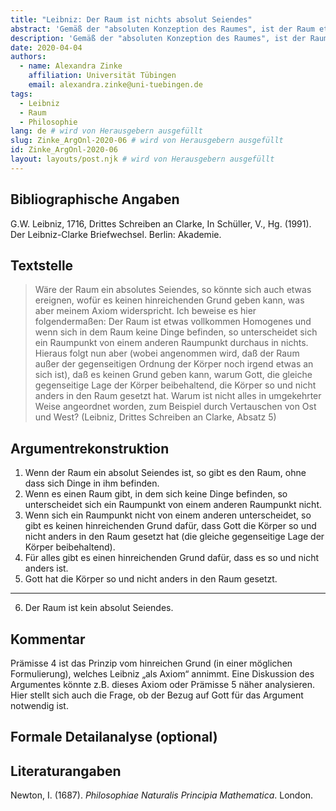 ```yaml
---
title: "Leibniz: Der Raum ist nichts absolut Seiendes"
abstract: 'Gemäß der "absoluten Konzeption des Raumes", ist der Raum etwas unabhängig Existierendes, eine Substanz, ein "Behälter" der Dinge, welcher von diesen nicht verändert wird. Diese Vorstellung wird gewöhnlich Newton zugeschrieben. Leibniz vertritt hingegen eine "relationale Konzeption des Raumes", in welcher der Raum nicht unabhängig von den Dingen existiert. Wir rekonstruieren ein Argument von Leibniz gegen die absolute Konzeption des Raumes.'
description: 'Gemäß der "absoluten Konzeption des Raumes", ist der Raum etwas unabhängig Existierendes, eine Substanz, ein "Behälter" der Dinge, welcher von diesen nicht verändert wird. Diese Vorstellung wird gewöhnlich Newton zugeschrieben. Leibniz vertritt hingegen eine "relationale Konzeption des Raumes", in welcher der Raum nicht unabhängig von den Dingen existiert. Wir rekonstruieren ein Argument von Leibniz gegen die absolute Konzeption des Raumes.'
date: 2020-04-04
authors:
  - name: Alexandra Zinke
    affiliation: Universität Tübingen
    email: alexandra.zinke@uni-tuebingen.de
tags:
  - Leibniz
  - Raum
  - Philosophie
lang: de # wird von Herausgebern ausgefüllt
slug: Zinke_ArgOnl-2020-06 # wird von Herausgebern ausgefüllt
id: Zinke_ArgOnl-2020-06
layout: layouts/post.njk # wird von Herausgebern ausgefüllt
---
```


## Bibliographische Angaben

<!--Bibliographische Angaben zur analysierten Textstelle, falls möglich mit Weblinks-->

G.W. Leibniz, 1716, Drittes Schreiben an Clarke, In Schüller, V., Hg. (1991). Der Leibniz-Clarke Briefwechsel. Berlin: Akademie.

## Textstelle

<!--Die Textstelle in der Originalsprache und/oder in deutscher Übersetzung. Bitte beachten Sie die Urheberrechte. Tipp: Wenn Sie eine lange, urherebrechtlich geschützte Textstelle zitieren, so können Sie die Sätze nummerieren -- "[1] ... [2] ... [3] ..." -- und im Folgenden auf die einzelnen Sätze explizit verweisen, sodass deutlich wird, dass das Zitat als Beleg der hier vorgestellten Rekonstruktion dient und die Nutzung des urheberrechtlich geschützten Textes in ihrem Umfang durch den besonderen Zweck gerechtfertigt ist.-->

> Wäre der Raum ein absolutes Seiendes, so könnte sich auch etwas ereignen, wofür es keinen hinreichenden Grund geben kann, was aber meinem Axiom widerspricht. Ich beweise es hier folgendermaßen: Der Raum ist etwas vollkommen Homogenes und wenn sich in dem Raum keine Dinge befinden, so unterscheidet sich ein Raumpunkt von einem anderen Raumpunkt durchaus in nichts. Hieraus folgt nun aber (wobei angenommen wird, daß der Raum außer der gegenseitigen Ordnung der Körper noch irgend etwas an sich ist), daß es keinen Grund geben kann, warum Gott, die gleiche gegenseitige Lage der Körper beibehaltend, die Körper so und nicht anders in den Raum gesetzt hat. Warum ist nicht alles in umgekehrter Weise angeordnet worden, zum Beispiel durch Vertauschen von Ost und West?
> (Leibniz, Drittes Schreiben an Clarke, Absatz 5)

## Argumentrekonstruktion

<!--Das Argument wird natürlichsprachlich und in Standardform rekonstruiert. Mehrere alternative Rekonstruktionen des Arguments sind zulässig, sofern diese aufeinander bezogen sind.-->

1. Wenn der Raum ein absolut Seiendes ist, so gibt es den Raum, ohne dass sich Dinge in ihm befinden.
2. Wenn es einen Raum gibt, in dem sich keine Dinge befinden, so unterscheidet sich ein Raumpunkt von einem anderen Raumpunkt nicht.
3. Wenn sich ein Raumpunkt nicht von einem anderen unterscheidet, so gibt es keinen hinreichenden Grund dafür, dass Gott die Körper so und nicht anders in den Raum gesetzt hat (die gleiche gegenseitige Lage der Körper beibehaltend).
4. Für alles gibt es einen hinreichenden Grund dafür, dass es so und nicht anders ist.
5. Gott hat die Körper so und nicht anders in den Raum gesetzt.

---

6. Der Raum ist kein absolut Seiendes.

## Kommentar

<!--In den Kommentar zur Argumentrekonstruktion gehört zum Beispiel die Einbettung des Arguments in ein Thema oder einen philosophiehistorischen Kontext oder der Hinweis auf problematische Annahmen im Argument, aber keine von der Rekonstruktion losgelöste Beurteilung oder Stellungnahme.-->

Prämisse 4 ist das Prinzip vom hinreichen Grund (in einer möglichen Formulierung), welches Leibniz „als Axiom“ annimmt. Eine Diskussion des Argumentes könnte z.B. dieses Axiom oder Prämisse 5 näher analysieren. Hier stellt sich auch die Frage, ob der Bezug auf Gott für das Argument notwendig ist.

## Formale Detailanalyse (optional)

<!--Das Argument oder einzelne (etwa besonders undurchsichtige) Teilschritte können hier formalisiert dargestellt werden.-->

## Literaturangaben

<!--Die für die Rekonstruktion verwendete Literatur kann hier angegeben werden.-->

Newton, I. (1687). _Philosophiae Naturalis Principia Mathematica_. London.
